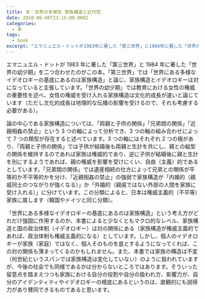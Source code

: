 ```yaml
---
title: 本：世界の多様性 家族構造と近代性
date: 2010-06-06T23:15:00.000Z
categories:
  - 本
tags:
  - book
excerpt: "エマニュエル・ドットが1983年に著した「第三世界」と1984年に著した「世界の幼少期」を二つ合わせたのがこの本。「第三世界」では「世界にある多様なイデオロギーの基底にあるのは家族構造」と論じ、家族構造とイデオロギーは対になっていると主張しています。「世界の幼少期」では教育における女性の権威の重要性を述べ、女性の権威を受け入れる家族構造は文化的成長が速いと論じています（ただし文化的成長は地理的な伝播の影響を受けるので、それも考慮する必要がある）。"
---
```


[](http://www.amazon.co.jp/gp/product/4894346486?ie=UTF8&tag=yutakayamaguc-22&linkCode=xm2&camp=247&creativeASIN=4894346486)エマニュエル・ドットが 1983 年に著した「第三世界」と 1984 年に著した「世界の幼少期」を二つ合わせたのがこの本。「第三世界」では「世界にある多様なイデオロギーの基底にあるのは家族構造」と論じ、家族構造とイデオロギーは対になっていると主張しています。「世界の幼少期」では教育における女性の権威の重要性を述べ、女性の権威を受け入れる家族構造は文化的成長が速いと論じています（ただし文化的成長は地理的な伝播の影響を受けるので、それも考慮する必要がある）。

論の中心である家族構造については、「両親と子供の関係」「兄弟間の関係」「近親相姦の禁止」という 3 つの軸によって分析でき、3 つの軸の組み合わせによって 7 つの類型が存在すると述べています。3 つの軸にはそれぞれ 2 つの極があり、「両親と子供の関係」では子供が結婚後も両親と生計を共にし、親との縦型の関係を維持するのであれば家族は権威的であり、逆に子供が結婚後に親と生計を別にするようであれば、親の権威を影響を受けにくい、自由（主義）的であるとしています。「兄弟間の関係」では遺産相続の仕方によって兄弟との関係が平等的か不平等的かを分け、「近親相姦の禁止」の強弱で家族構造が「内婚的（親戚同士のつながりが強くなる）」か「外婚的（親戚ではない外部の人間を家族に受け入れる）」に分けています。この分類によると、日本は権威主義的（不平等）家族に属します（韓国やドイツと同じ分類）。

「世界にある多様なイデオロギーの基底にあるのは家族構造」という考え方がどれだけ強固に作用するのか、本書によると少なくともマクロ的なレベル、家族構造と国の政治体制（イデオロギー）は対の関係にある（家族構造が権威主義的であれば、政治体制も権威主義的になる）としています。しかし、個人のイデオロギーが家族（家庭）ではなく、個人そのものを底とするようになってくれば、この対の関係も薄まってくるのかもしれません。また、本書では家族の構造は不変（何世紀というスパンでは家族構造は変化していない）のように扱われていますが、今後の社会でも同様であるかは分からないところではあります。そういった留意点を踏まえつつも家族における自分の役割や自分の扱われ方、影響力が、自分のアイデンティティやイデオロギーの根底にあるというのは、直観的にも説得力があり賛同できるものであると思います。
